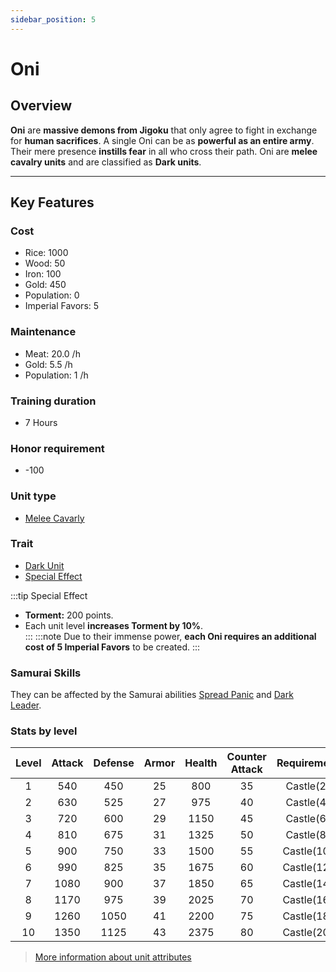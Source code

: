 ```yaml
---
sidebar_position: 5
---
```


# Oni

## Overview

**Oni** are **massive demons from Jigoku** that only agree to fight in exchange for **human sacrifices**. A single Oni can be as **powerful as an entire army**. Their mere presence **instills fear** in all who cross their path. Oni are **melee cavalry units** and are classified as **Dark units**.

---

## Key Features

### Cost
- Rice: 1000
- Wood: 50
- Iron: 100
- Gold: 450
- Population: 0
- Imperial Favors: 5

### Maintenance
- Meat: 20.0 /h
- Gold: 5.5 /h
- Population: 1 /h

### Training duration
- 7 Hours

### Honor requirement
- -100

### Unit type
- [Melee Cavarly](../index.md#melee-cavalry)

### Trait
- [Dark Unit](../index.md#dark-units-1)
- [Special Effect](../index.md#special-effects)

:::tip Special Effect
- **Torment:** 200 points.  
- Each unit level **increases Torment by 10%**.  
:::
:::note
Due to their immense power, **each Oni requires an additional cost of 5 Imperial Favors** to be created.
:::

### Samurai Skills
They can be affected by the Samurai abilities [Spread Panic](../../samurais/reasoning-skills.md) and [Dark Leader](../../samurais/charisma-skills.md).

### Stats by level

| Level | Attack | Defense | Armor | Health | Counter Attack | Requirement |
| :---: | :----: | :-----: | :---: | :----: | :------------: | :---------: |
|   1   |  540   |   450   |  25   |  800   |       35       |  Castle(2)  |
|   2   |  630   |   525   |  27   |  975   |       40       |  Castle(4)  |
|   3   |  720   |   600   |  29   |  1150  |       45       |  Castle(6)  |
|   4   |  810   |   675   |  31   |  1325  |       50       |  Castle(8)  |
|   5   |  900   |   750   |  33   |  1500  |       55       | Castle(10)  |
|   6   |  990   |   825   |  35   |  1675  |       60       | Castle(12)  |
|   7   |  1080  |   900   |  37   |  1850  |       65       | Castle(14)  |
|   8   |  1170  |   975   |  39   |  2025  |       70       | Castle(16)  |
|   9   |  1260  |  1050   |  41   |  2200  |       75       | Castle(18)  |
|  10   |  1350  |  1125   |  43   |  2375  |       80       | Castle(20)  |

> [More information about unit attributes](../index.md#attributes)